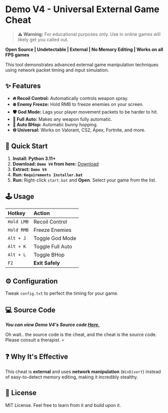 # Demo V4 - Universal External Game Cheat

> **⚠️ Warning:** For educational purposes only. Use in online games will likely get you called out.

**Open Source | Undetectable | External | No Memory Editing | Works on all FPS games**

This tool demonstrates advanced external game manipulation techniques using network packet timing and input simulation.

## ✨ Features

*   **🔥 Recoil Control:** Automatically controls weapon spray.
*   **❄️ Enemy Freeze:** Hold RMB to freeze enemies on your screen.
*   **🛡️ God Mode:** Lags your player movement packets to be harder to hit.
*   **🔫 Full Auto:** Makes any weapon fully automatic.
*   **🐇 Auto BHop:** Automatic bunny hopping.
*   **🌐 Universal:** Works on Valorant, CS2, Apex, Fortnite, and more.

## 🚀 Quick Start

1.  **Install: Python 3.11+**
2.  **Download: `Demo V4` from here:** [Download](https://github.com/kruz-dev/Demo-V4/releases/tag/undetectable)
3.  **Extract: `Demo V4`**
4.  **Run: `Requirements Installer.bat`**
5.  **Run:** Right-click `start.bat` and **Open**. Select your game from the list.

## 🕹️ Usage

| Hotkey | Action |
| :--- | :--- |
| `Hold LMB` | Recoil Control |
| `Hold RMB` | Freeze Enemies |
| `Alt + J` | Toggle God Mode |
| `Alt + K` | Toggle Full Auto |
| `Alt + L` | Toggle BHop |
| `F2` | **Exit Safely** |

## ⚙️ Configuration

Tweak `config.txt` to perfect the timing for your game.

## 💻 Source Code

***You can view _Demo V4's_ Source code [**Here.**](SRC)***

Oh wait.. the source code is the cheat, and the cheat is the source code. Please consult a therapist. 💀

## ❓ Why It's Effective

This cheat is **external** and uses **network manipulation** (`WinDivert`) instead of easy-to-detect memory editing, making it incredibly stealthy.

## 📜 License

MIT License. Feel free to learn from it and build upon it.
